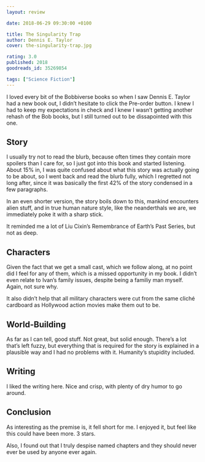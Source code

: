 ```yaml
---
layout: review

date: 2018-06-29 09:30:00 +0100

title: The Singularity Trap
author: Dennis E. Taylor
cover: the-singularity-trap.jpg

rating: 3.0
published: 2018
goodreads_id: 35269854

tags: ["Science Fiction"]
---
```


I loved every bit of the Bobbiverse books so when I saw Dennis E. Taylor had a new book out, I didn’t hesitate to click the Pre-order button. I knew I had to keep my expectations in check and I knew I wasn’t getting another rehash of the Bob books, but I still turned out to be dissapointed with this one.

<!--more-->

## Story

I usually try not to read the blurb, because often times they contain more spoilers than I care for, so I just got into this book and started listening. About 15% in, I was quite confused about what this story was actually going to be about, so I went back and read the blurb fully, which I regretted not long after, since it was basically the first 42% of the story condensed in a few paragraphs.

In an even shorter version, the story boils down to this, mankind encounters alien stuff, and in true human nature style, like the neanderthals we are, we immediately poke it with a sharp stick.

It reminded me a lot of Liu Cixin’s Remembrance of Earth’s Past Series, but not as deep.

## Characters

Given the fact that we get a small cast, which we follow along, at no point did I feel for any of them, which is a missed opportunity in my book. I didn’t even relate to Ivan’s family issues, despite being a familiy man myself. Again, not sure why.

It also didn’t help that all military characters were cut from the same cliché cardboard as Hollywood action movies make them out to be.

## World-Building

As far as I can tell, good stuff. Not great, but solid enough. There’s a lot that’s left fuzzy, but everything that is required for the story is explained in a plausible way and I had no problems with it. Humanity’s stupidity included.

## Writing

I liked the writing here. Nice and crisp, with plenty of dry humor to go around.

## Conclusion

As interesting as the premise is, it fell short for me. I enjoyed it, but feel like this could have been more. 3 stars.

Also, I found out that I truly despise named chapters and they should never ever be used by anyone ever again.
